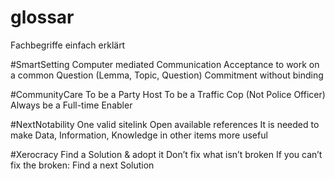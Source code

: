 # glossar
Fachbegriffe einfach erklärt

#SmartSetting
Computer mediated Communication
Acceptance to work on a common Question (Lemma, Topic, Question)
Commitment without binding

#CommunityCare
To be a Party Host
To be a Traffic Cop (Not Police Officer)
Always be a Full-time Enabler

#NextNotability
One valid sitelink
Open available references
It is needed to make Data, Information, Knowledge in other items more useful

#Xerocracy
Find a Solution & adopt it
Don’t fix what isn’t broken
If you can’t fix the broken: Find a next Solution
